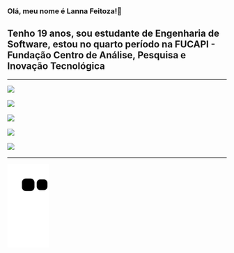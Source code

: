 ### Olá, meu nome é Lanna Feitoza!👋

## Tenho 19 anos, sou estudante de Engenharia de Software, estou no quarto período na FUCAPI - Fundação Centro de Análise, Pesquisa e Inovação Tecnológica 

<hr>

<a><img src="https://github-readme-stats.vercel.app/api?username=LannaFeitoza&show_icons=true&theme=dracula"></a>

<a><img src="https://github-readme-stats.vercel.app/api/top-langs/?username=LannaFeitoza&layout=compact&show_icons=true&theme=dracula"></a>

<a href="mailto:lannafeitoza15@gmail.com"><img src="https://img.shields.io/badge/Gmail-D14836?style=for-the-badge&logo=gmail&logoColor=white"><a> 

<a href="https://github.com/LannaFeitoza"><img src="https://img.shields.io/badge/GitHub-100000?style=for-the-badge&logo=github&logoColor=white"><a> 

<a href="https://br.linkedin.com/in/lanna-feitoza"><img src="https://img.shields.io/badge/linkedin-%230077B5.svg?style=for-the-badge&logo=linkedin&logoColor=white"></img></a> 

<hr>

![snake gif](https://github.com/LannaFeitoza/LannaFeitoza/blob/output/github-contribution-grid-snake.svg)
